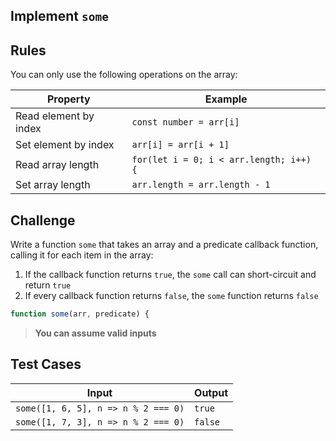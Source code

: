 Implement `some`
---

## Rules

You can only use the following operations on the array:

| Property              | Example                                 |
| --------------------- | --------------------------------------- |
| Read element by index | `const number = arr[i]`                 |
| Set element by index  | `arr[i] = arr[i + 1]`                   |
| Read array length     | `for(let i = 0; i < arr.length; i++) {` |
| Set array length      | `arr.length = arr.length - 1`           |

## Challenge

Write a function `some` that takes an array and a predicate callback function, calling it for each item in the array:
1. If the callback function returns `true`, the `some` call can short-circuit and return `true`
1. If every callback function returns `false`, the `some` function returns `false`

```js
function some(arr, predicate) {
```

> **You can assume valid inputs**

## Test Cases

| Input                               | Output  |
| ----------------------------------- | ------- |
| `some([1, 6, 5], n => n % 2 === 0)` | `true`  |
| `some([1, 7, 3], n => n % 2 === 0)` | `false` |
